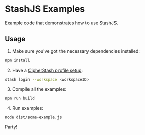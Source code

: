 # StashJS Examples

Example code that demonstrates how to use StashJS.


## Usage

1. Make sure you've got the necessary dependencies installed:

  ```bash
  npm install
  ```

2. Have a [CipherStash profile setup](https://docs.cipherstash.com/reference/create-an-account.html):

  ```bash
  stash login --workspace <workspaceID>
  ```

3. Compile all the examples:

  ```bash
  npm run build
  ```

4. Run examples:

  ```bash
  node dist/some-example.js
  ```

Party!
